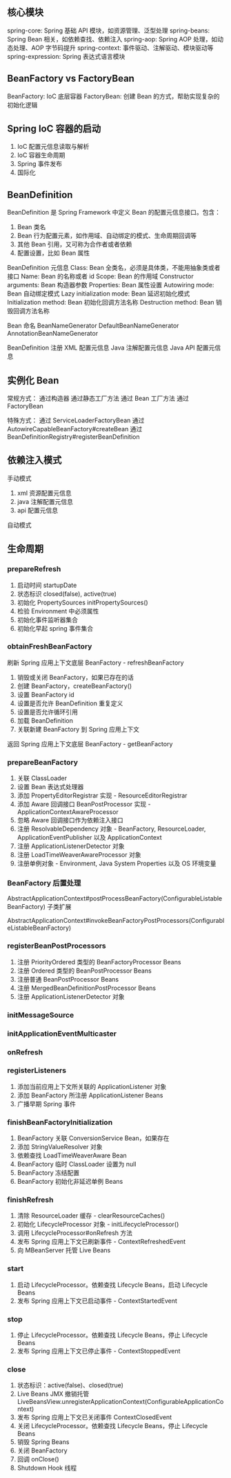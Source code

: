 ## 核心模块
spring-core: Spring 基础 API 模块，如资源管理、泛型处理
spring-beans: Spring Bean 相关，如依赖查找、依赖注入
spring-aop: Spring AOP 处理，如动态处理、AOP 字节码提升
spring-context: 事件驱动、注解驱动、模块驱动等
spring-expression: Spring 表达式语言模块


## BeanFactory vs FactoryBean
BeanFactory: IoC 底层容器
FactoryBean: 创建 Bean 的方式，帮助实现复杂的初始化逻辑


## Spring IoC 容器的启动
1. IoC 配置元信息读取与解析
2. IoC 容器生命周期
3. Spring 事件发布
4. 国际化


## BeanDefinition
BeanDefinition 是 Spring Framework 中定义 Bean 的配置元信息接口。包含：
1. Bean 类名
2. Bean 行为配置元素，如作用域、自动绑定的模式、生命周期回调等
3. 其他 Bean 引用，又可称为合作者或者依赖
4. 配置设置，比如 Bean 属性


BeanDefinition 元信息
Class: Bean 全类名，必须是具体类，不能用抽象类或者接口
Name: Bean 的名称或者 id
Scope: Bean 的作用域
Constructor arguments: Bean 构造器参数
Properties: Bean 属性设置
Autowiring mode: Bean 自动绑定模式
Lazy initialization mode: Bean 延迟初始化模式
Initialization method: Bean 初始化回调方法名称
Destruction method: Bean 销毁回调方法名称


Bean 命名
BeanNameGenerator
DefaultBeanNameGenerator
AnnotationBeanNameGenerator


BeanDefinition 注册
XML 配置元信息
Java 注解配置元信息
Java API 配置元信息


## 实例化 Bean
常规方式：
通过构造器
通过静态工厂方法
通过 Bean 工厂方法
通过 FactoryBean

特殊方式：
通过 ServiceLoaderFactoryBean
通过 AutowireCapableBeanFactory#createBean
通过 BeanDefinitionRegistry#registerBeanDefinition


## 依赖注入模式
手动模式
1. xml 资源配置元信息
2. java 注解配置元信息
3. api 配置元信息


自动模式


## 生命周期
### prepareRefresh
1. 启动时间 startupDate
2. 状态标识 closed(false), active(true)
3. 初始化 PropertySources initPropertySources()
4. 检验 Environment 中必须属性
5. 初始化事件监听器集合
6. 初始化早起 spring 事件集合

### obtainFreshBeanFactory
刷新 Spring 应用上下文底层 BeanFactory - refreshBeanFactory

1. 销毁或关闭 BeanFactory，如果已存在的话
2. 创建 BeanFactory，createBeanFactory()
3. 设置 BeanFactory id
4. 设置是否允许 BeanDefinition 重复定义
5. 设置是否允许循环引用
6. 加载 BeanDefinition
7. 关联新建 BeanFactory 到 Spring 应用上下文

返回 Spring 应用上下文底层 BeanFactory - getBeanFactory

### prepareBeanFactory
1. 关联 ClassLoader
2. 设置 Bean 表达式处理器
3. 添加 PropertyEditorRegistrar 实现 - ResourceEditorRegistrar
4. 添加 Aware 回调接口 BeanPostProcessor 实现 - ApplicationContextAwareProcessor
5. 忽略 Aware 回调接口作为依赖注入接口
6. 注册 ResolvableDependency 对象 - BeanFactory, ResourceLoader, ApplicationEventPublisher 以及 ApplicationContext
7. 注册 ApplicationListenerDetector 对象
8. 注册 LoadTimeWeaverAwareProcessor 对象
9. 注册单例对象 - Environment, Java System Properties 以及 OS 环境变量

### BeanFactory 后置处理
AbstractApplicationContext#postProcessBeanFactory(ConfigurableListableBeanFactory)
子类扩展

AbstractApplicationContext#invokeBeanFactoryPostProcessors(ConfigurableListableBeanFactory)

### registerBeanPostProcessors
1. 注册 PriorityOrdered 类型的 BeanFactoryProcessor Beans
2. 注册 Ordered 类型的 BeanPostProcessor Beans
3. 注册普通 BeanPostProcessor Beans
4. 注册 MergedBeanDefinitionPostProcessor Beans
5. 注册 ApplicationListenerDetector 对象

### initMessageSource

### initApplicationEventMulticaster

### onRefresh

### registerListeners
1. 添加当前应用上下文所关联的 ApplicationListener 对象
2. 添加 BeanFactory 所注册 ApplicationListener Beans
3. 广播早期 Spring 事件

### finishBeanFactoryInitialization
1. BeanFactory 关联 ConversionService Bean，如果存在
2. 添加 StringValueResolver 对象
3. 依赖查找 LoadTimeWeaverAware Bean
4. BeanFactory 临时 ClassLoader 设置为 null
5. BeanFactory 冻结配置
6. BeanFactory 初始化非延迟单例 Beans

### finishRefresh
1. 清除 ResourceLoader 缓存 - clearResourceCaches()
2. 初始化 LifecycleProcessor 对象 - initLifecycleProcessor()
3. 调用 LifecycleProcessor#onRefresh 方法
4. 发布 Spring 应用上下文已刷新事件 - ContextRefreshedEvent
5. 向 MBeanServer 托管 Live Beans

### start
1. 启动 LifecycleProcessor。依赖查找 Lifecycle Beans，启动 Lifecycle Beans
2. 发布 Spring 应用上下文已启动事件 - ContextStartedEvent

### stop
1. 停止 LifecycleProcessor。依赖查找 Lifecycle Beans，停止 Lifecycle Beans
2. 发布 Spring 应用上下文已停止事件 - ContextStoppedEvent

### close
1. 状态标识：active(false)、closed(true)
2. Live Beans JMX 撤销托管 LiveBeansView.unregisterApplicationContext(ConfigurableApplicationContext)
3. 发布 Spring 应用上下文已关闭事件 ContextClosedEvent
4. 关闭 LifecycleProcessor。依赖查找 Lifecycle Beans，停止 Lifecycle Beans
5. 销毁 Spring Beans
6. 关闭 BeanFactory
7. 回调 onClose()
8. Shutdown Hook 线程